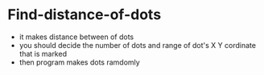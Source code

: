 # Find-distance-of-dots

- it makes distance between of dots
- you should decide the number of dots and range of dot's X Y cordinate that is marked 
- then program makes dots ramdomly
